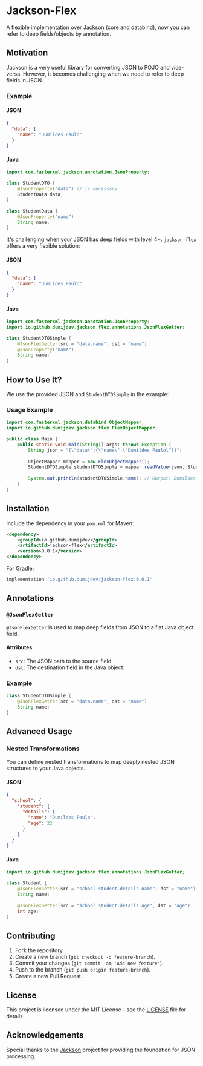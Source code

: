 # Jackson-Flex

A flexible implementation over Jackson (core and databind), now you can refer to deep fields/objects by annotation.

## Motivation

Jackson is a very useful library for converting JSON to POJO and vice-versa. However, it becomes challenging when we need to refer to deep fields in JSON.

### Example

#### JSON
```json
{
  "data": {
    "name": "Dumildes Paulo"
  }
}
```

#### Java
```java
import com.fasterxml.jackson.annotation.JsonProperty;

class StudentDTO {
    @JsonProperty("data") // is necessary
    StudentData data;
}

class StudentData {
    @JsonProperty("name")
    String name;
}
```

It's challenging when your JSON has deep fields with level 4+. `jackson-flex` offers a very flexible solution:

#### JSON
```json
{
  "data": {
    "name": "Dumildes Paulo"
  }
}
```

#### Java
```java
import com.fasterxml.jackson.annotation.JsonProperty;
import io.github.dumijdev.jackson.flex.annotations.JsonFlexGetter;

class StudentDTOSimple {
    @JsonFlexGetter(src = "data.name", dst = "name")
    @JsonProperty("name")
    String name;
}
```

## How to Use It?

We use the provided JSON and `StudentDTOSimple` in the example:

### Usage Example

```java
import com.fasterxml.jackson.databind.ObjectMapper;
import io.github.dumijdev.jackson.flex.FlexObjectMapper;

public class Main {
    public static void main(String[] args) throws Exception {
        String json = "{\"data\":{\"name\":\"Dumildes Paulo\"}}";
        
        ObjectMapper mapper = new FlexObjectMapper();
        StudentDTOSimple studentDTOSimple = mapper.readValue(json, StudentDTOSimple.class);
        
        System.out.println(studentDTOSimple.name); // Output: Dumildes Paulo
    }
}
```

## Installation

Include the dependency in your `pom.xml` for Maven:

```xml
<dependency>
    <groupId>io.github.dumijdev</groupId>
    <artifactId>jackson-flex</artifactId>
    <version>0.0.1</version>
</dependency>
```

For Gradle:

```gradle
implementation 'io.github.dumijdev:jackson-flex:0.0.1'
```

## Annotations

### `@JsonFlexGetter`

`@JsonFlexGetter` is used to map deep fields from JSON to a flat Java object field.

#### Attributes:
- `src`: The JSON path to the source field.
- `dst`: The destination field in the Java object.

### Example

```java
class StudentDTOSimple {
    @JsonFlexGetter(src = "data.name", dst = "name")
    String name;
}
```

## Advanced Usage

### Nested Transformations

You can define nested transformations to map deeply nested JSON structures to your Java objects.

#### JSON
```json
{
  "school": {
    "student": {
      "details": {
        "name": "Dumildes Paulo",
        "age": 22
      }
    }
  }
}
```

#### Java
```java
import io.github.dumijdev.jackson.flex.annotations.JsonFlexGetter;

class Student {
    @JsonFlexGetter(src = "school.student.details.name", dst = "name")
    String name;
    
    @JsonFlexGetter(src = "school.student.details.age", dst = "age")
    int age;
}
```

## Contributing

1. Fork the repository.
2. Create a new branch (`git checkout -b feature-branch`).
3. Commit your changes (`git commit -am 'Add new feature'`).
4. Push to the branch (`git push origin feature-branch`).
5. Create a new Pull Request.

## License

This project is licensed under the MIT License - see the [LICENSE](LICENSE) file for details.

## Acknowledgements

Special thanks to the [Jackson](https://github.com/FasterXML/jackson) project for providing the foundation for JSON processing.
